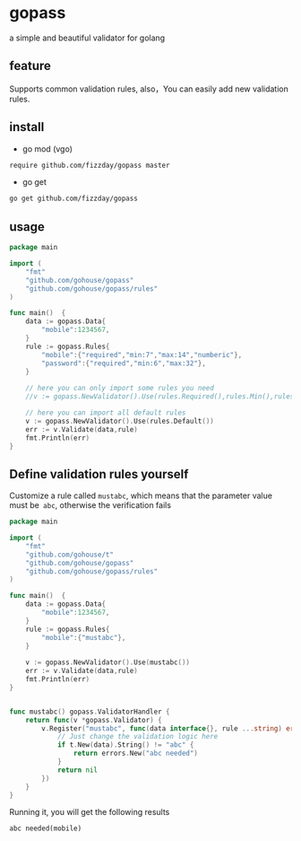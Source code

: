 # gopass
a simple and beautiful validator for golang

## feature
Supports common validation rules, also，You can easily add new validation rules.   

## install
- go mod (vgo)
```sh
require github.com/fizzday/gopass master
```

- go get
```bash
go get github.com/fizzday/gopass
```

## usage

```go
package main

import (
	"fmt"
	"github.com/gohouse/gopass"
	"github.com/gohouse/gopass/rules"
)

func main()  {
	data := gopass.Data{
		"mobile":1234567,
	}
	rule := gopass.Rules{
		"mobile":{"required","min:7","max:14","numberic"},
		"password":{"required","min:6","max:32"},
	}
    
	// here you can only import some rules you need
	//v := gopass.NewValidator().Use(rules.Required(),rules.Min(),rules.Max(),rules.Numberic())

	// here you can import all default rules
	v := gopass.NewValidator().Use(rules.Default())
	err := v.Validate(data,rule)
	fmt.Println(err)
}
```

## Define validation rules yourself 

Customize a rule called `mustabc`, which means that the parameter value must be` abc`, otherwise the verification fails
```go
package main

import (
	"fmt"
	"github.com/gohouse/t"
	"github.com/gohouse/gopass"
	"github.com/gohouse/gopass/rules"
)

func main()  {
	data := gopass.Data{
		"mobile":1234567,
	}
	rule := gopass.Rules{
		"mobile":{"mustabc"},
	}
    
	v := gopass.NewValidator().Use(mustabc())
	err := v.Validate(data,rule)
	fmt.Println(err)
}


func mustabc() gopass.ValidatorHandler {
	return func(v *gopass.Validator) {
		v.Register("mustabc", func(data interface{}, rule ...string) error {
			// Just change the validation logic here
			if t.New(data).String() != "abc" {
				return errors.New("abc needed")
			}
			return nil
		})
	}
}
```
Running it, you will get the following results
```shell script
abc needed(mobile)
```